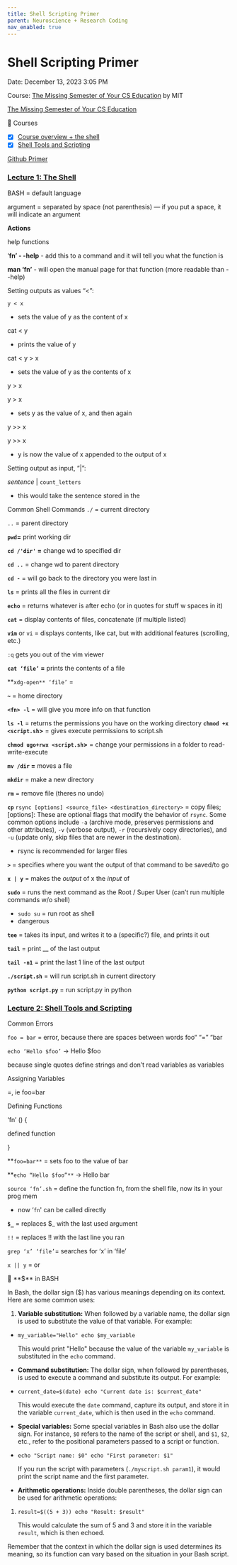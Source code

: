 ```yaml
---
title: Shell Scripting Primer
parent: Neuroscience + Research Coding
nav_enabled: true 
---
```


# Shell Scripting Primer

Date: December 13, 2023 3:05 PM

Course: [The Missing Semester of Your CS Education](https://missing.csail.mit.edu/) by MIT 

[The Missing Semester of Your CS Education](https://missing.csail.mit.edu/)

📅  Courses

- [x]  [Course overview + the shell](https://missing.csail.mit.edu/2020/course-shell/)
- [x]  [Shell Tools and Scripting](https://missing.csail.mit.edu/2020/shell-tools/)

[Github Primer](https://www.notion.so/Github-Primer-d3686c7bfac9415a9318b17f8bd82439?pvs=21)

</aside>

### [Lecture 1: The Shell](https://missing.csail.mit.edu/2020/course-shell/)

BASH = default language

argument = separated by space (not parenthesis) — if you put a space, it will indicate an argument

**Actions**

help functions

‘**fn’ - -help**    - add this to a command and it will tell you what the function is

**man ‘fn’** - will open the manual page for that function (more readable than - -help)

Setting outputs as values “<”:

`y < x` 

- sets the value of y as the content of x

cat < y

- prints the value of y

cat < y > x

- sets the value of y as the contents of x

y > x

y > x

- sets y as the value of x, and then again

y >> x

y >> x

- y is now the value of x appended to the output of x

Setting output as input, “|”:

*sentence* | `count_letters`

- this would take the sentence stored in the

Common Shell Commands
`./` = current directory

`..` = parent directory

**`pwd`=** print working dir

**`cd /'dir'` =** change wd to specified dir

**`cd ..`** = change wd to parent directory

**`cd -`** = will go back to the directory you were last in 

**`ls`** = prints all the files in current dir

**`echo`** = returns whatever is after echo (or in quotes for stuff w spaces in it)

**`cat`** = display contents of files, concatenate (if multiple listed)

**`vim`** or `vi` = displays contents, like cat, but with additional features (scrolling, etc.)

`:q` gets you out of the vim viewer

**`cat ‘file’` =** prints the contents of a file

**`xdg-open** ‘file’` = 

**`~`** = home directory

**`<fn> -l`** = will give you more info on that function

**`ls -l`** = returns the permissions you have on the working directory
**`chmod +x <script.sh`>** = gives execute permissions to script.sh 

**`chmod ugo+rwx <script.sh`>** = change your permissions in a folder to read-write-execute 

**`mv /dir` =** moves a file

**`mkdir`** = make a new directory

**`rm`** = remove file (theres no undo)

**`cp`** 
`rsync [options] <source_file> <destination_directory>` = copy files; [options]: These are optional flags that modify the behavior of `rsync`. Some common options include `-a` (archive mode, preserves permissions and other attributes), `-v` (verbose output), `-r` (recursively copy directories), and `-u` (update only, skip files that are newer in the destination).

- rsync is recommended for larger files

**`>`** = specifies where you want the output of that command to be saved/to go

**`x | y`** = makes the *output* of x the *input* of 

**`sudo`** = runs the next command as the Root / Super User (can’t run multiple commands w/o shell) 

- `sudo su` = run root as shell
- dangerous

**`tee`** = takes its input, and writes it to a (specific?) file, and prints it out

**`tail`** = print __ of the last output

**`tail -n1`** = print the last 1 line of the last output

**`./script.sh`** = will run script.sh in current directory

**`python script.py`** = run script.py in python

### [Lecture 2: Shell Tools and Scripting](https://missing.csail.mit.edu/2020/shell-tools/)

Common Errors

`foo = bar`  = error, because there are spaces between words foo“ “=” “bar

`echo ‘Hello $foo’` → Hello $foo

because single quotes define strings and don’t read variables as variables

Assigning Variables

=, ie foo=bar

Defining Functions

‘fn’ () {

defined function

}

**`foo=bar**`   = sets foo to the value of bar

**`echo “Hello $foo”**` → Hello bar

`source ‘fn’.sh` = define the function fn, from the shell file, now its in your prog mem

- now ‘`fn`' can be called directly

**`$_`** = replaces $_ with the last used argument

`!!` = replaces !! with the last line you ran

`grep ‘x’ ‘file’`= searches for ‘x’ in ‘file’

`x || y` = or 

<aside>
🌄 **$** in BASH

In Bash, the dollar sign ($) has various meanings depending on its context. Here are some common uses:

1. **Variable substitution:** When followed by a variable name, the dollar sign is used to substitute the value of that variable. For example:
- `my_variable="Hello"
echo $my_variable`
    
    This would print "Hello" because the value of the variable `my_variable` is substituted in the `echo` command.
    
- **Command substitution:** The dollar sign, when followed by parentheses, is used to execute a command and substitute its output. For example:
- `current_date=$(date)
echo "Current date is: $current_date"`
    
    This would execute the `date` command, capture its output, and store it in the variable `current_date`, which is then used in the `echo` command.
    
- **Special variables:** Some special variables in Bash also use the dollar sign. For instance, `$0` refers to the name of the script or shell, and `$1`, `$2`, etc., refer to the positional parameters passed to a script or function.
- `echo "Script name: $0"
echo "First parameter: $1"`
    
    If you run the script with parameters (`./myscript.sh param1`), it would print the script name and the first parameter.
    
- **Arithmetic operations:** Inside double parentheses, the dollar sign can be used for arithmetic operations:
1. `result=$((5 + 3))
echo "Result: $result"`
    
    This would calculate the sum of 5 and 3 and store it in the variable `result`, which is then echoed.
    

Remember that the context in which the dollar sign is used determines its meaning, so its function can vary based on the situation in your Bash script.

</aside>

###